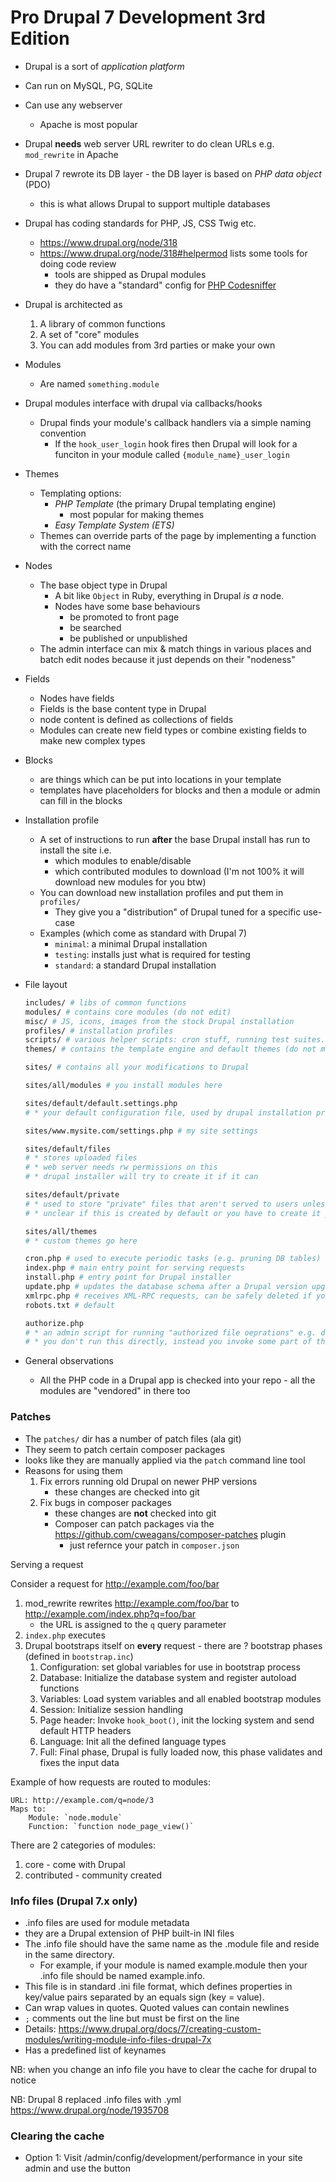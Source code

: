 # Pro Drupal 7 Development 3rd Edition

- Drupal is a sort of _application platform_
- Can run on MySQL, PG, SQLite
- Can use any webserver
    - Apache is most popular
- Drupal **needs** web server URL rewriter to do clean URLs e.g. `mod_rewrite`
  in Apache
- Drupal 7 rewrote its DB layer - the DB layer is based on _PHP data object_
  (PDO)
    - this is what allows Drupal to support multiple databases
- Drupal has coding standards for PHP, JS, CSS Twig etc.
    - https://www.drupal.org/node/318
    - https://www.drupal.org/node/318#helpermod lists some tools for doing code
      review
        - tools are shipped as Drupal modules
        - they do have a "standard" config for
          [PHP Codesniffer](https://github.com/squizlabs/PHP_CodeSniffer)
- Drupal is architected as
    1. A library of common functions
    2. A set of "core" modules
    3. You can add modules from 3rd parties or make your own
- Modules
    - Are named `something.module`
- Drupal modules interface with drupal via callbacks/hooks
    - Drupal finds your module's callback handlers via a simple naming
      convention
        - If the `hook_user_login` hook fires then Drupal will look for a
          funciton in your module called `{module_name}_user_login`
- Themes
    - Templating options:
        - _PHP Template_ (the primary Drupal templating engine)
            - most popular for making themes
        - _Easy Template System (ETS)_
    - Themes can override parts of the page by implementing a function with the
      correct name
- Nodes
    - The base object type in Drupal
        - A bit like `Object` in Ruby, everything in Drupal _is a_ node.
        - Nodes have some base behaviours
            - be promoted to front page
            - be searched
            - be published or unpublished
    - The admin interface can mix & match things in various places and batch
      edit nodes because it just depends on their "nodeness"
- Fields
    - Nodes have fields
    - Fields is the base content type in Drupal
    - node content is defined as collections of fields
    - Modules can create new field types or combine existing fields to make new
      complex types
- Blocks
    - are things which can be put into locations in your template
    - templates have placeholders for blocks and then a module or admin can fill
      in the blocks
- Installation profile
    - A set of instructions to run **after** the base Drupal install has run to
      install the site i.e.
        - which modules to enable/disable
        - which contributed modules to download (I'm not 100% it will download
          new modules for you btw)
    - You can download new installation profiles and put them in `profiles/`
        - They give you a "distribution" of Drupal tuned for a specific use-case
    - Examples (which come as standard with Drupal 7)
        - `minimal`: a minimal Drupal installation
        - `testing`: installs just what is required for testing
        - `standard`: a standard Drupal installation
- File layout

    ```bash
    includes/ # libs of common functions
    modules/ # contains core modules (do not edit)
    misc/ # JS, icons, images from the stock Drupal installation
    profiles/ # installation profiles
    scripts/ # various helper scripts: cron stuff, running test suites. Not used in request cycle
    themes/ # contains the template engine and default themes (do not modify this dir)

    sites/ # contains all your modifications to Drupal

    sites/all/modules # you install modules here

    sites/default/default.settings.php
    # * your default configuration file, used by drupal installation process to create sites/www.mysite.com/settings.php

    sites/www.mysite.com/settings.php # my site settings

    sites/default/files
    # * stores uploaded files
    # * web server needs rw permissions on this
    # * drupal installer will try to create it if it can

    sites/default/private
    # * used to store "private" files that aren't served to users unless they are authenticated in some unspecified way
    # * unclear if this is created by default or you have to create it yourself

    sites/all/themes
    # * custom themes go here

    cron.php # used to execute periodic tasks (e.g. pruning DB tables)
    index.php # main entry point for serving requests
    install.php # entry point for Drupal installer
    update.php # updates the database schema after a Drupal version upgrade
    xmlrpc.php # receives XML-RPC requests, can be safely deleted if you don't need that feature
    robots.txt # default

    authorize.php
    # * an admin script for running "authorized file oeprations" e.g. download and install a new theme or module
    # * you don't run this directly, instead you invoke some part of the Admin UI which redirects you to this script to do certain steps
    ```

- General observations
    - All the PHP code in a Drupal app is checked into your repo - all the
      modules are "vendored" in there too

### Patches

- The `patches/` dir has a number of patch files (ala git)
- They seem to patch certain composer packages
- looks like they are manually applied via the `patch` command line tool
- Reasons for using them
    1. Fix errors running old Drupal on newer PHP versions
        - these changes are checked into git
    1. Fix bugs in composer packages
        - these changes are **not** checked into git
        - Composer can patch packages via the
          https://github.com/cweagans/composer-patches plugin
            - just refernce your patch in `composer.json`

Serving a request

Consider a request for http://example.com/foo/bar

1. mod_rewrite rewrites http://example.com/foo/bar to
   http://example.com/index.php?q=foo/bar
    - the URL is assigned to the `q` query parameter
1. `index.php` executes
1. Drupal bootstraps itself on **every** request - there are ? bootstrap phases
   (defined in `bootstrap.inc`)
    1. Configuration: set global variables for use in bootstrap process
    2. Database: Initialize the database system and register autoload functions
    3. Variables: Load system variables and all enabled bootstrap modules
    4. Session: Initialize session handling
    5. Page header: Invoke `hook_boot()`, init the locking system and send
       default HTTP headers
    6. Language: Init all the defined language types
    7. Full: Final phase, Drupal is fully loaded now, this phase validates and
       fixes the input data

Example of how requests are routed to modules:

    URL: http://example.com/q=node/3
    Maps to:
        Module: `node.module`
        Function: `function node_page_view()`

There are 2 categories of modules:

1. core - come with Drupal
2. contributed - community created

### Info files (Drupal 7.x only)

- .info files are used for module metadata
- they are a Drupal extension of PHP built-in INI files
- The .info file should have the same name as the .module file and reside in the
  same directory.
    - For example, if your module is named example.module then your .info file
      should be named example.info.
- This file is in standard .ini file format, which defines properties in
  key/value pairs separated by an equals sign (key = value).
- Can wrap values in quotes. Quoted values can contain newlines
- `;` comments out the line but must be first on the line
- Details:
  https://www.drupal.org/docs/7/creating-custom-modules/writing-module-info-files-drupal-7x
- Has a predefined list of keynames

NB: when you change an info file you have to clear the cache for drupal to
notice

NB: Drupal 8 replaced .info files with .yml https://www.drupal.org/node/1935708

### Clearing the cache

- Option 1: Visit /admin/config/development/performance in your site admin and
  use the button

